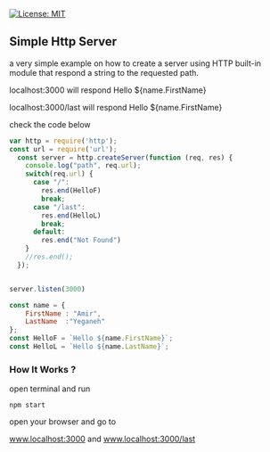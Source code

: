 [![License: MIT](https://img.shields.io/badge/License-MIT-blue.svg)](https://opensource.org/licenses/MIT)
## Simple Http Server
a very simple example on how to create a server using HTTP built-in module that respond a string to the requested path.

localhost:3000 will respond Hello ${name.FirstName}

localhost:3000/last will respond Hello ${name.FirstName}

check the code below
```js
var http = require('http');
const url = require('url');
  const server = http.createServer(function (req, res) {
    console.log("path", req.url);
    switch(req.url) {
      case "/":
        res.end(HelloF)
        break;
      case "/last":
        res.end(HelloL)
        break;
      default:
        res.end("Not Found")
    }
    //res.end(); 
  });


server.listen(3000)

const name = {
	FirstName : "Amir",
	LastName  :"Yeganeh"
};
const HelloF = `Hello ${name.FirstName}`;
const HelloL = `Hello ${name.LastName}`;
```
### How It Works ?
open terminal and run
```
npm start
```
open your browser and go to

www.localhost:3000 and www.localhost:3000/last
